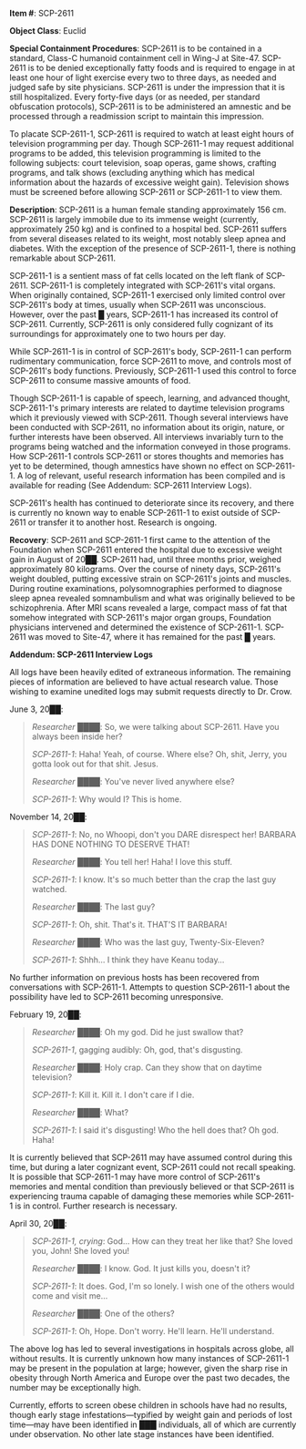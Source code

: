 **Item #**: SCP-2611

**Object Class**: Euclid

**Special Containment Procedures**: SCP-2611 is to be contained in a standard, Class-C humanoid containment cell in Wing-J at Site-47. SCP-2611 is to be denied exceptionally fatty foods and is required to engage in at least one hour of light exercise every two to three days, as needed and judged safe by site physicians. SCP-2611 is under the impression that it is still hospitalized. Every forty-five days (or as needed, per standard obfuscation protocols), SCP-2611 is to be administered an amnestic and be processed through a readmission script to maintain this impression.

To placate SCP-2611-1, SCP-2611 is required to watch at least eight hours of television programming per day. Though SCP-2611-1 may request additional programs to be added, this television programming is limited to the following subjects: court television, soap operas, game shows, crafting programs, and talk shows (excluding anything which has medical information about the hazards of excessive weight gain). Television shows must be screened before allowing SCP-2611 or SCP-2611-1 to view them.

**Description**: SCP-2611 is a human female standing approximately 156 cm. SCP-2611 is largely immobile due to its immense weight (currently, approximately 250 kg) and is confined to a hospital bed. SCP-2611 suffers from several diseases related to its weight, most notably sleep apnea and diabetes. With the exception of the presence of SCP-2611-1, there is nothing remarkable about SCP-2611.

SCP-2611-1 is a sentient mass of fat cells located on the left flank of SCP-2611. SCP-2611-1 is completely integrated with SCP-2611's vital organs. When originally contained, SCP-2611-1 exercised only limited control over SCP-2611's body at times, usually when SCP-2611 was unconscious. However, over the past █ years, SCP-2611-1 has increased its control of SCP-2611. Currently, SCP-2611 is only considered fully cognizant of its surroundings for approximately one to two hours per day.

While SCP-2611-1 is in control of SCP-2611's body, SCP-2611-1 can perform rudimentary communication, force SCP-2611 to move, and controls most of SCP-2611's body functions. Previously, SCP-2611-1 used this control to force SCP-2611 to consume massive amounts of food.

Though SCP-2611-1 is capable of speech, learning, and advanced thought, SCP-2611-1's primary interests are related to daytime television programs which it previously viewed with SCP-2611. Though several interviews have been conducted with SCP-2611, no information about its origin, nature, or further interests have been observed. All interviews invariably turn to the programs being watched and the information conveyed in those programs. How SCP-2611-1 controls SCP-2611 or stores thoughts and memories has yet to be determined, though amnestics have shown no effect on SCP-2611-1. A log of relevant, useful research information has been compiled and is available for reading (See Addendum: SCP-2611 Interview Logs).

SCP-2611's health has continued to deteriorate since its recovery, and there is currently no known way to enable SCP-2611-1 to exist outside of SCP-2611 or transfer it to another host. Research is ongoing.

**Recovery**: SCP-2611 and SCP-2611-1 first came to the attention of the Foundation when SCP-2611 entered the hospital due to excessive weight gain in August of 20██. SCP-2611 had, until three months prior, weighed approximately 80 kilograms. Over the course of ninety days, SCP-2611's weight doubled, putting excessive strain on SCP-2611's joints and muscles. During routine examinations, polysomnographies performed to diagnose sleep apnea revealed somnambulism and what was originally believed to be schizophrenia. After MRI scans revealed a large, compact mass of fat that somehow integrated with SCP-2611's major organ groups, Foundation physicians intervened and determined the existence of SCP-2611-1. SCP-2611 was moved to Site-47, where it has remained for the past █ years.

**Addendum: SCP-2611 Interview Logs**

All logs have been heavily edited of extraneous information. The remaining pieces of information are believed to have actual research value. Those wishing to examine unedited logs may submit requests directly to Dr. Crow.

June 3, 20██:

> _Researcher ████_: So, we were talking about SCP-2611. Have you always been inside her?
> 
> _SCP-2611-1_: Haha! Yeah, of course. Where else? Oh, shit, Jerry, you gotta look out for that shit. Jesus.
> 
> _Researcher ████_: You've never lived anywhere else?
> 
> _SCP-2611-1_: Why would I? This is home.

November 14, 20██:

> _SCP-2611-1_: No, no Whoopi, don't you DARE disrespect her! BARBARA HAS DONE NOTHING TO DESERVE THAT!
> 
> _Researcher ████_: You tell her! Haha! I love this stuff.
> 
> _SCP-2611-1_: I know. It's so much better than the crap the last guy watched.
> 
> _Researcher ████_: The last guy?
> 
> _SCP-2611-1_: Oh, shit. That's it. THAT'S IT BARBARA!
> 
> _Researcher ████_: Who was the last guy, Twenty-Six-Eleven?
> 
> _SCP-2611-1_: Shhh… I think they have Keanu today…

No further information on previous hosts has been recovered from conversations with SCP-2611-1. Attempts to question SCP-2611-1 about the possibility have led to SCP-2611 becoming unresponsive.

February 19, 20██:

> _Researcher ████_: Oh my god. Did he just swallow that?
> 
> _SCP-2611-1_, gagging audibly: Oh, god, that's disgusting.
> 
> _Researcher ████_: Holy crap. Can they show that on daytime television?
> 
> _SCP-2611-1_: Kill it. Kill it. I don't care if I die.
> 
> _Researcher ████_: What?
> 
> _SCP-2611-1_: I said it's disgusting! Who the hell does that? Oh god. Haha!

It is currently believed that SCP-2611 may have assumed control during this time, but during a later cognizant event, SCP-2611 could not recall speaking. It is possible that SCP-2611-1 may have more control of SCP-2611's memories and mental condition than previously believed or that SCP-2611 is experiencing trauma capable of damaging these memories while SCP-2611-1 is in control. Further research is necessary.

April 30, 20██:

> _SCP-2611-1, crying_: God… How can they treat her like that? She loved you, John! She loved you!
> 
> _Researcher ████_: I know. God. It just kills you, doesn't it?
> 
> _SCP-2611-1_: It does. God, I'm so lonely. I wish one of the others would come and visit me…
> 
> _Researcher ████_: One of the others?
> 
> _SCP-2611-1_: Oh, Hope. Don't worry. He'll learn. He'll understand.

The above log has led to several investigations in hospitals across globe, all without results. It is currently unknown how many instances of SCP-2611-1 may be present in the population at large; however, given the sharp rise in obesity through North America and Europe over the past two decades, the number may be exceptionally high.

Currently, efforts to screen obese children in schools have had no results, though early stage infestations—typified by weight gain and periods of lost time—may have been identified in ███ individuals, all of which are currently under observation. No other late stage instances have been identified.